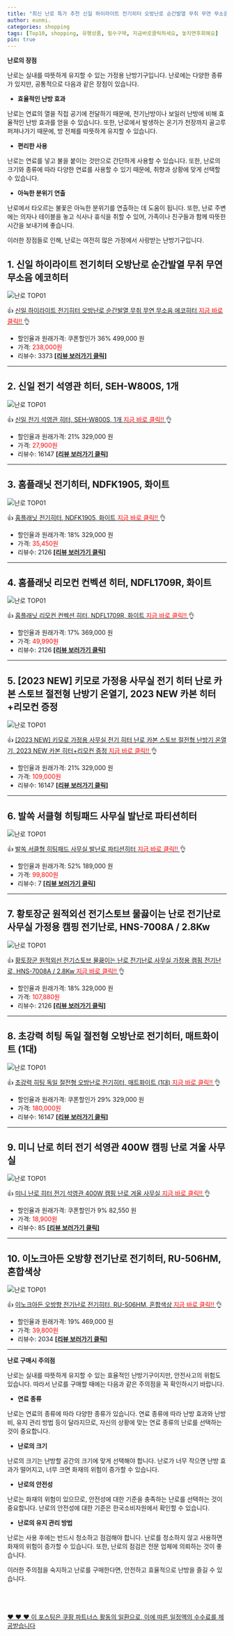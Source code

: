 ```yaml
---
title: "최신 난로 특가 추천 신일 하이라이트 전기히터 오방난로 순간발열 무취 무연 무소음 에코히터 비교 장점"
author: eunmi.
categories: shopping
tags: [Top10, shopping, 유행상품, 필수구매, 지금바로클릭하세요, 놓치면후회해요]
pin: true
---
```

**난로의 장점**

난로는 실내를 따뜻하게 유지할 수 있는 가정용 난방기구입니다. 난로에는 다양한 종류가 있지만, 공통적으로 다음과 같은 장점이 있습니다.

* **효율적인 난방 효과**

난로는 연료의 열을 직접 공기에 전달하기 때문에, 전기난방이나 보일러 난방에 비해 효율적인 난방 효과를 얻을 수 있습니다. 또한, 난로에서 발생하는 온기가 천장까지 골고루 퍼져나가기 때문에, 방 전체를 따뜻하게 유지할 수 있습니다.

* **편리한 사용**

난로는 연료를 넣고 불을 붙이는 것만으로 간단하게 사용할 수 있습니다. 또한, 난로의 크기와 종류에 따라 다양한 연료를 사용할 수 있기 때문에, 취향과 상황에 맞게 선택할 수 있습니다.

* **아늑한 분위기 연출**

난로에서 타오르는 불꽃은 아늑한 분위기를 연출하는 데 도움이 됩니다. 또한, 난로 주변에는 의자나 테이블을 놓고 식사나 휴식을 취할 수 있어, 가족이나 친구들과 함께 따뜻한 시간을 보내기에 좋습니다.

이러한 장점들로 인해, 난로는 여전히 많은 가정에서 사랑받는 난방기구입니다.

   

## 1. 신일 하이라이트 전기히터 오방난로 순간발열 무취 무연 무소음 에코히터

![난로 TOP01](https://thumbnail9.coupangcdn.com/thumbnails/remote/230x230ex/image/vendor_inventory/32ec/887440137a1078991b09e8dfe3e4c2ffadb08cbd74c391f8fdee494883fe.jpg)


👍 [신일 하이라이트 전기히터 오방난로 순간발열 무취 무연 무소음 에코히터 <font color=red> 지금 바로 클릭!! </font> ](https://link.coupang.com/re/AFFSDP?lptag=AF3617701&subid=GithubCoopas&pageKey=7637230027&traceid=V0-153&itemId=20282768486&vendorItemId=87369286934) 👌 


- 할인율과 원래가격: 쿠폰할인가 36%  499,000   원
- 가격: <span style='color:red'>238,000원</span>
- 리뷰수: 3373  [**[리뷰 보러가기 클릭]**](https://link.coupang.com/re/AFFSDP?lptag=AF3617701&subid=GithubCoopas&pageKey=7637230027&traceid=V0-153&itemId=20282768486&vendorItemId=87369286934)

---


   

## 2. 신일 전기 석영관 히터, SEH-W800S, 1개

![난로 TOP01](https://thumbnail6.coupangcdn.com/thumbnails/remote/230x230ex/image/retail/images/471766336271512-f02e7e35-9d7f-4c09-b490-9cd86988e711.jpg)


👍 [신일 전기 석영관 히터, SEH-W800S, 1개 <font color=red> 지금 바로 클릭!! </font> ](https://link.coupang.com/re/AFFSDP?lptag=AF3617701&subid=GithubCoopas&pageKey=804166&traceid=V0-153&itemId=3128965&vendorItemId=3003564160) 👌 


- 할인율과 원래가격: 21%  329,000   원
- 가격: <span style='color:red'>27,900원</span>
- 리뷰수: 16147  [**[리뷰 보러가기 클릭]**](https://link.coupang.com/re/AFFSDP?lptag=AF3617701&subid=GithubCoopas&pageKey=804166&traceid=V0-153&itemId=3128965&vendorItemId=3003564160)

---


   

## 3. 홈플래닛 전기히터, NDFK1905, 화이트

![난로 TOP01](https://thumbnail7.coupangcdn.com/thumbnails/remote/230x230ex/image/retail/images/2915110721158978-3262273a-24cf-4ad7-aeea-4c8b1ae11f22.jpg)


👍 [홈플래닛 전기히터, NDFK1905, 화이트 <font color=red> 지금 바로 클릭!! </font> ](https://link.coupang.com/re/AFFSDP?lptag=AF3617701&subid=GithubCoopas&pageKey=5885162592&traceid=V0-153&itemId=10333011832&vendorItemId=77615227010) 👌 


- 할인율과 원래가격: 18%  329,000   원
- 가격: <span style='color:red'>35,450원</span>
- 리뷰수: 2126  [**[리뷰 보러가기 클릭]**](https://link.coupang.com/re/AFFSDP?lptag=AF3617701&subid=GithubCoopas&pageKey=5885162592&traceid=V0-153&itemId=10333011832&vendorItemId=77615227010)

---


   

## 4. 홈플래닛 리모컨 컨벡션 히터, NDFL1709R, 화이트

![난로 TOP01](https://thumbnail7.coupangcdn.com/thumbnails/remote/230x230ex/image/retail/images/4263455229786188-38839181-a2b0-4095-b618-d1aa9b743c9d.jpg)


👍 [홈플래닛 리모컨 컨벡션 히터, NDFL1709R, 화이트 <font color=red> 지금 바로 클릭!! </font> ](https://link.coupang.com/re/AFFSDP?lptag=AF3617701&subid=GithubCoopas&pageKey=6079713270&traceid=V0-153&itemId=11263804258&vendorItemId=78540732876) 👌 


- 할인율과 원래가격: 17%  369,000   원
- 가격: <span style='color:red'>49,990원</span>
- 리뷰수: 2126  [**[리뷰 보러가기 클릭]**](https://link.coupang.com/re/AFFSDP?lptag=AF3617701&subid=GithubCoopas&pageKey=6079713270&traceid=V0-153&itemId=11263804258&vendorItemId=78540732876)

---


   

## 5. [2023 NEW] 키모로 가정용 사무실 전기 히터 난로 카본 스토브 절전형 난방기 온열기, 2023 NEW 카본 히터+리모컨 증정

![난로 TOP01](https://thumbnail7.coupangcdn.com/thumbnails/remote/230x230ex/image/vendor_inventory/7da6/4f9f069781fc37605a1cc0017d0a2a66d9c2ee98ece71e678a0ae7d9390e.jpg)


👍 [[2023 NEW] 키모로 가정용 사무실 전기 히터 난로 카본 스토브 절전형 난방기 온열기, 2023 NEW 카본 히터+리모컨 증정 <font color=red> 지금 바로 클릭!! </font> ](https://link.coupang.com/re/AFFSDP?lptag=AF3617701&subid=GithubCoopas&pageKey=7648330514&traceid=V0-153&itemId=20343203242&vendorItemId=83791216531) 👌 


- 할인율과 원래가격: 21%  329,000   원
- 가격: <span style='color:red'>109,000원</span>
- 리뷰수: 16147  [**[리뷰 보러가기 클릭]**](https://link.coupang.com/re/AFFSDP?lptag=AF3617701&subid=GithubCoopas&pageKey=7648330514&traceid=V0-153&itemId=20343203242&vendorItemId=83791216531)

---


   

## 6. 발쏙 서클형 히팅패드 사무실 발난로 파티션히터

![난로 TOP01](https://thumbnail7.coupangcdn.com/thumbnails/remote/230x230ex/image/vendor_inventory/f48c/cfaa3c91c80c454723e37bc2795b1a0570463590f0290c18600e6d337b08.jpg)


👍 [발쏙 서클형 히팅패드 사무실 발난로 파티션히터 <font color=red> 지금 바로 클릭!! </font> ](https://link.coupang.com/re/AFFSDP?lptag=AF3617701&subid=GithubCoopas&pageKey=7683490341&traceid=V0-153&itemId=20528081297&vendorItemId=87600819099) 👌 


- 할인율과 원래가격: 52%  189,000   원
- 가격: <span style='color:red'>99,800원</span>
- 리뷰수: 7  [**[리뷰 보러가기 클릭]**](https://link.coupang.com/re/AFFSDP?lptag=AF3617701&subid=GithubCoopas&pageKey=7683490341&traceid=V0-153&itemId=20528081297&vendorItemId=87600819099)

---


   

## 7. 황토장군 원적외선 전기스토브 물끓이는 난로 전기난로 사무실 가정용 캠핑 전기난로, HNS-7008A / 2.8Kw

![난로 TOP01](https://thumbnail10.coupangcdn.com/thumbnails/remote/230x230ex/image/vendor_inventory/fd68/20544d7733c7ab1a2916bb362a94af1e0db7944575d05a741b0ddd89cfa2.jpg)


👍 [황토장군 원적외선 전기스토브 물끓이는 난로 전기난로 사무실 가정용 캠핑 전기난로, HNS-7008A / 2.8Kw <font color=red> 지금 바로 클릭!! </font> ](https://link.coupang.com/re/AFFSDP?lptag=AF3617701&subid=GithubCoopas&pageKey=6890294231&traceid=V0-153&itemId=16539871386&vendorItemId=83724979459) 👌 


- 할인율과 원래가격: 18%  329,000   원
- 가격: <span style='color:red'>107,880원</span>
- 리뷰수: 2126  [**[리뷰 보러가기 클릭]**](https://link.coupang.com/re/AFFSDP?lptag=AF3617701&subid=GithubCoopas&pageKey=6890294231&traceid=V0-153&itemId=16539871386&vendorItemId=83724979459)

---


   

## 8. 초강력 히팅 독일 절전형 오방난로 전기히터, 매트화이트 (1대)

![난로 TOP01](https://thumbnail10.coupangcdn.com/thumbnails/remote/230x230ex/image/vendor_inventory/3dc3/4776776a5ec4288da6a187c5ca20813e35d75783ceaadc5e7bd3b07a8eb7.jpg)


👍 [초강력 히팅 독일 절전형 오방난로 전기히터, 매트화이트 (1대) <font color=red> 지금 바로 클릭!! </font> ](https://link.coupang.com/re/AFFSDP?lptag=AF3617701&subid=GithubCoopas&pageKey=7611094192&traceid=V0-153&itemId=20157716064&vendorItemId=87233833120) 👌 


- 할인율과 원래가격: 쿠폰할인가 29%  329,000   원
- 가격: <span style='color:red'>180,000원</span>
- 리뷰수: 16147  [**[리뷰 보러가기 클릭]**](https://link.coupang.com/re/AFFSDP?lptag=AF3617701&subid=GithubCoopas&pageKey=7611094192&traceid=V0-153&itemId=20157716064&vendorItemId=87233833120)

---


   

## 9. 미니 난로 히터 전기 석영관 400W 캠핑 난로 겨울 사무실

![난로 TOP01](https://thumbnail7.coupangcdn.com/thumbnails/remote/230x230ex/image/vendor_inventory/9b09/7d509f4214a1494888c9e4f50ea78b9e1bffac3962ea25bea710daf4a542.jpg)


👍 [미니 난로 히터 전기 석영관 400W 캠핑 난로 겨울 사무실 <font color=red> 지금 바로 클릭!! </font> ](https://link.coupang.com/re/AFFSDP?lptag=AF3617701&subid=GithubCoopas&pageKey=7677862964&traceid=V0-153&itemId=20499614307&vendorItemId=87577725134) 👌 


- 할인율과 원래가격: 쿠폰할인가 9%  82,550   원
- 가격: <span style='color:red'>18,900원</span>
- 리뷰수: 85  [**[리뷰 보러가기 클릭]**](https://link.coupang.com/re/AFFSDP?lptag=AF3617701&subid=GithubCoopas&pageKey=7677862964&traceid=V0-153&itemId=20499614307&vendorItemId=87577725134)

---


   

## 10. 이노크아든 오방향 전기난로 전기히터, RU-506HM, 혼합색상

![난로 TOP01](https://thumbnail9.coupangcdn.com/thumbnails/remote/230x230ex/image/retail/images/2969385530153570-05e1fcde-47a6-4c5d-b03b-13e82cb140cc.jpg)


👍 [이노크아든 오방향 전기난로 전기히터, RU-506HM, 혼합색상 <font color=red> 지금 바로 클릭!! </font> ](https://link.coupang.com/re/AFFSDP?lptag=AF3617701&subid=GithubCoopas&pageKey=1316618258&traceid=V0-153&itemId=2335704190&vendorItemId=70332340967) 👌 


- 할인율과 원래가격: 19%  469,000   원
- 가격: <span style='color:red'>39,800원</span>
- 리뷰수: 2034  [**[리뷰 보러가기 클릭]**](https://link.coupang.com/re/AFFSDP?lptag=AF3617701&subid=GithubCoopas&pageKey=1316618258&traceid=V0-153&itemId=2335704190&vendorItemId=70332340967)

---
**난로 구매시 주의점**

난로는 실내를 따뜻하게 유지할 수 있는 효율적인 난방기구이지만, 안전사고의 위험도 있습니다. 따라서 난로를 구매할 때에는 다음과 같은 주의점을 꼭 확인하시기 바랍니다.

* **연료 종류**

난로는 연료의 종류에 따라 다양한 종류가 있습니다. 연료 종류에 따라 난방 효과와 난방비, 유지 관리 방법 등이 달라지므로, 자신의 상황에 맞는 연료 종류의 난로를 선택하는 것이 중요합니다.

* **난로의 크기**

난로의 크기는 난방할 공간의 크기에 맞게 선택해야 합니다. 난로가 너무 작으면 난방 효과가 떨어지고, 너무 크면 화재의 위험이 증가할 수 있습니다.

* **난로의 안전성**

난로는 화재의 위험이 있으므로, 안전성에 대한 기준을 충족하는 난로를 선택하는 것이 중요합니다. 난로의 안전성에 대한 기준은 한국소비자원에서 확인할 수 있습니다.

* **난로의 유지 관리 방법**

난로는 사용 후에는 반드시 청소하고 점검해야 합니다. 난로를 청소하지 않고 사용하면 화재의 위험이 증가할 수 있습니다. 또한, 난로의 점검은 전문 업체에 의뢰하는 것이 좋습니다.

이러한 주의점을 숙지하고 난로를 구매한다면, 안전하고 효율적으로 난방을 즐길 수 있습니다.<br><br><br><br><br> [ ❤ ❤ ❤ 이 포스팅은 쿠팡 파트너스 활동의 일환으로, 이에 따른 일정액의 수수료를 제공받습니다](https://link.coupang.com/a/bcEFyh)